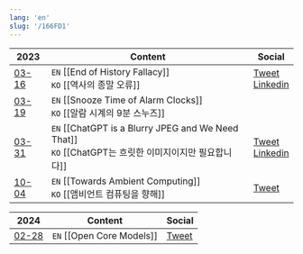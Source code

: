 ```yaml
---
lang: 'en'
slug: '/166FD1'
---
```


| 2023                               | Content                                                                                                    | Social                                                                                                                                                        |
| ---------------------------------- | ---------------------------------------------------------------------------------------------------------- | ------------------------------------------------------------------------------------------------------------------------------------------------------------- |
| [03-16](../journals/2023-03-16.md) | `EN` [[End of History Fallacy]] <br/> `KO` [[역사의 종말 오류]]                                            | [Tweet](https://twitter.com/anaclumos/status/1636536814566801409) <br/> [Linkedin](https://www.linkedin.com/feed/update/urn:li:activity:7042306380153720832/) |
| [03-19](../journals/2023-03-19.md) | `EN` [[Snooze Time of Alarm Clocks]] <br/> `KO` [[알람 시계의 9분 스누즈]]                                 |                                                                                                                                                               |
| [03-31](../journals/2023-03-31.md) | `EN` [[ChatGPT is a Blurry JPEG and We Need That]] <br/> `KO` [[ChatGPT는 흐릿한 이미지이지만 필요합니다]] | [Tweet](https://twitter.com/anaclumos/) <br/> [Linkedin](https://linkedin.com)                                                                                |
| [10-04](../journals/2023-10-04.md) | `EN` [[Towards Ambient Computing]] <br/> `KO` [[앰비언트 컴퓨팅을 향해]]                                   | [Tweet](https://twitter.com/anaclumos/status/1710045930031112274)                                                                                             |

| 2024                               | Content                   | Social                                                            |
| ---------------------------------- | ------------------------- | ----------------------------------------------------------------- |
| [02-28](../journals/2023-02-28.md) | `EN` [[Open Core Models]] | [Tweet](https://twitter.com/anaclumos/status/1763114869845557579) |
